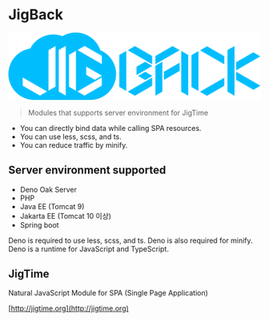 # JigBack
<p align="center"><img src="images/logo.png?raw=true" width="937" /></p>

> Modules that supports server environment for JigTime

- You can directly bind data while calling SPA resources.
- You can use less, scss, and ts.
- You can reduce traffic by minify.

## Server environment supported

- Deno Oak Server
- PHP
- Java EE (Tomcat 9)
- Jakarta EE (Tomcat 10 이상)
- Spring boot

Deno is required to use less, scss, and ts. Deno is also required for minify. Deno is a runtime for JavaScript and TypeScript.

## JigTime
Natural JavaScript Module for SPA (Single Page Application)

[http://jigtime.org](http://jigtime.org)